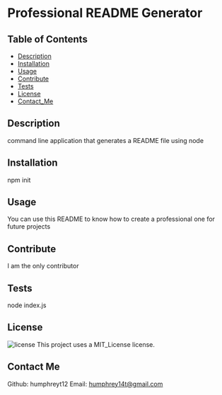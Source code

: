 # Professional README Generator

  ## Table of Contents
  * [Description](#Description)
  * [Installation](#Installation)
  * [Usage](#Usage)
  * [Contribute](#Contribute)
  * [Tests](#Tests)
  * [License](#License)
  * [Contact_Me](#Contact_Me)
  
  ## Description
  command line application that generates a README file using node 

  ## Installation
  npm init

  ## Usage
  You can use this README to know how to create a professional one for future projects

  ## Contribute
  I am the only contributor

  ## Tests
   node index.js

  ## License 
  ![license](https://img.shields.io/badge/License-MIT_License-yellow.svg)
  This project uses a MIT_License license.

  ## Contact Me
  Github: humphreyt12
  Email: humphrey14t@gmail.com
